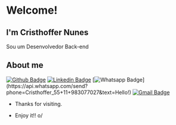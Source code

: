 # Welcome!
 
## I'm Cristhoffer Nunes
 
Sou um Desenvolvedor Back-end 
 
 
## About me 
[![Github Badge](https://img.shields.io/badge/-Github-000?style=flat-square&logo=Github&logoColor=white&link=link_do_seu_perfil_no_github)](https://github.com/cristhoffer-nunes)
[![Linkedin Badge](https://img.shields.io/badge/-LinkedIn-blue?style=flat-square&logo=Linkedin&logoColor=white&link=https://www.linkedin.com/in/cristhoffer-nunes)](https://www.linkedin.com/in/cristhoffer-nunes)
[![Whatsapp Badge](https://img.shields.io/badge/-Whatsapp-4CA143?style=flat-square&labelColor=4CA143&logo=whatsapp&logoColor=white&link=https://api.whatsapp.com/send?phone=Cristhoffer_55+11+983077027&text=Hello!)](https://api.whatsapp.com/send?phone=Cristhoffer_55+11+983077027&text=Hello!)
[![Gmail Badge](https://img.shields.io/badge/-Gmail-c14438?style=flat-square&logo=Gmail&logoColor=white&link=mailto:nunes-santos@hotmail.com)](mailto:nunes-santos@hotmail.com)
 
- Thanks for visiting. 
 
- Enjoy it!! o/
